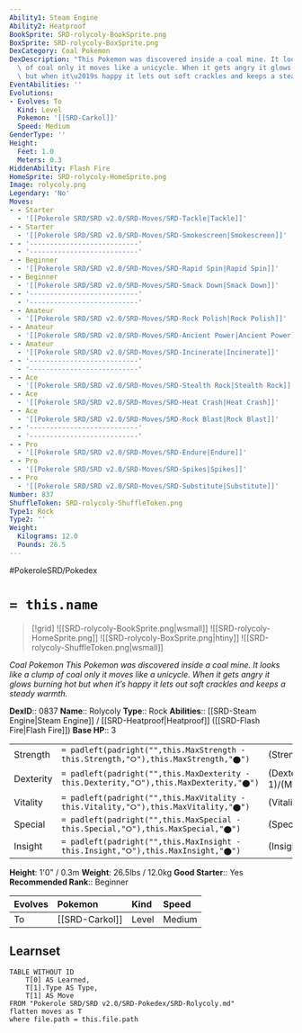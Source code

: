 ```yaml
---
Ability1: Steam Engine
Ability2: Heatproof
BookSprite: SRD-rolycoly-BookSprite.png
BoxSprite: SRD-rolycoly-BoxSprite.png
DexCategory: Coal Pokemon
DexDescription: "This Pokemon was discovered inside a coal mine. It looks like a clump\
  \ of coal only it moves like a unicycle. When it gets angry it glows burning hot\
  \ but when it\u2019s happy it lets out soft crackles and keeps a steady warmth."
EventAbilities: ''
Evolutions:
- Evolves: To
  Kind: Level
  Pokemon: '[[SRD-Carkol]]'
  Speed: Medium
GenderType: ''
Height:
  Feet: 1.0
  Meters: 0.3
HiddenAbility: Flash Fire
HomeSprite: SRD-rolycoly-HomeSprite.png
Image: rolycoly.png
Legendary: 'No'
Moves:
- - Starter
  - '[[Pokerole SRD/SRD v2.0/SRD-Moves/SRD-Tackle|Tackle]]'
- - Starter
  - '[[Pokerole SRD/SRD v2.0/SRD-Moves/SRD-Smokescreen|Smokescreen]]'
- - '---------------------------'
  - '---------------------------'
- - Beginner
  - '[[Pokerole SRD/SRD v2.0/SRD-Moves/SRD-Rapid Spin|Rapid Spin]]'
- - Beginner
  - '[[Pokerole SRD/SRD v2.0/SRD-Moves/SRD-Smack Down|Smack Down]]'
- - '---------------------------'
  - '---------------------------'
- - Amateur
  - '[[Pokerole SRD/SRD v2.0/SRD-Moves/SRD-Rock Polish|Rock Polish]]'
- - Amateur
  - '[[Pokerole SRD/SRD v2.0/SRD-Moves/SRD-Ancient Power|Ancient Power]]'
- - Amateur
  - '[[Pokerole SRD/SRD v2.0/SRD-Moves/SRD-Incinerate|Incinerate]]'
- - '---------------------------'
  - '---------------------------'
- - Ace
  - '[[Pokerole SRD/SRD v2.0/SRD-Moves/SRD-Stealth Rock|Stealth Rock]]'
- - Ace
  - '[[Pokerole SRD/SRD v2.0/SRD-Moves/SRD-Heat Crash|Heat Crash]]'
- - Ace
  - '[[Pokerole SRD/SRD v2.0/SRD-Moves/SRD-Rock Blast|Rock Blast]]'
- - '---------------------------'
  - '---------------------------'
- - Pro
  - '[[Pokerole SRD/SRD v2.0/SRD-Moves/SRD-Endure|Endure]]'
- - Pro
  - '[[Pokerole SRD/SRD v2.0/SRD-Moves/SRD-Spikes|Spikes]]'
- - Pro
  - '[[Pokerole SRD/SRD v2.0/SRD-Moves/SRD-Substitute|Substitute]]'
Number: 837
ShuffleToken: SRD-rolycoly-ShuffleToken.png
Type1: Rock
Type2: ''
Weight:
  Kilograms: 12.0
  Pounds: 26.5
---
```


#PokeroleSRD/Pokedex

# `= this.name`

> [!grid]
> ![[SRD-rolycoly-BookSprite.png|wsmall]]
> ![[SRD-rolycoly-HomeSprite.png]]
> ![[SRD-rolycoly-BoxSprite.png|htiny]]
> ![[SRD-rolycoly-ShuffleToken.png|wsmall]]


*Coal Pokemon*
*This Pokemon was discovered inside a coal mine. It looks like a clump of coal only it moves like a unicycle. When it gets angry it glows burning hot but when it’s happy it lets out soft crackles and keeps a steady warmth.*

**DexID**:: 0837
**Name**:: Rolycoly
**Type**:: Rock
**Abilities**:: [[SRD-Steam Engine|Steam Engine]] / [[SRD-Heatproof|Heatproof]] ([[SRD-Flash Fire|Flash Fire]])
**Base HP**:: 3

|           |                                                                                        |                                          |
| --------- | -------------------------------------------------------------------------------------- | ---------------------------------------- |
| Strength  | `= padleft(padright("",this.MaxStrength - this.Strength,"⭘"),this.MaxStrength,"⬤")`    | (Strength::1)/(MaxStrength::3)   |
| Dexterity | `= padleft(padright("",this.MaxDexterity - this.Dexterity,"⭘"),this.MaxDexterity,"⬤")` | (Dexterity:: 1)/(MaxDexterity::3) |
| Vitality  | `= padleft(padright("",this.MaxVitality - this.Vitality,"⭘"),this.MaxVitality,"⬤")`    | (Vitality::2)/(MaxVitality::4)   |
| Special   | `= padleft(padright("",this.MaxSpecial - this.Special,"⭘"),this.MaxSpecial,"⬤")`       | (Special::1)/(MaxSpecial::3)     |
| Insight   | `= padleft(padright("",this.MaxInsight - this.Insight,"⭘"),this.MaxInsight,"⬤")`       | (Insight::2)/(MaxInsight::4)     |

**Height**: 1'0" / 0.3m
**Weight**: 26.5lbs / 12.0kg
**Good Starter**:: Yes
**Recommended Rank**:: Beginner

| Evolves   | Pokemon        | Kind   | Speed   |
|:----------|:---------------|:-------|:--------|
| To        | [[SRD-Carkol]] | Level  | Medium  |

## Learnset

```dataview
TABLE WITHOUT ID
    T[0] AS Learned,
    T[1].Type AS Type,
    T[1] AS Move
FROM "Pokerole SRD/SRD v2.0/SRD-Pokedex/SRD-Rolycoly.md"
flatten moves as T
where file.path = this.file.path
```
